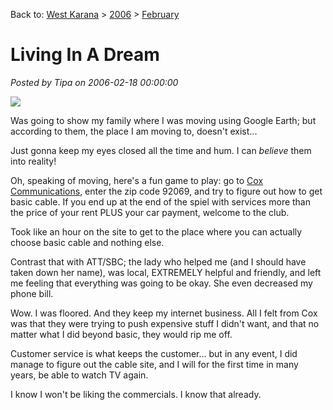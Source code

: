 Back to: [West Karana](/posts/westkarana.md) > [2006](/posts/2006/westkarana.md) > [February](./westkarana.md)
# Living In A Dream

*Posted by Tipa on 2006-02-18 00:00:00*

![](../../../images/smilax.jpg)

Was going to show my family where I was moving using Google Earth; but according to them, the place I am moving to, doesn't exist...

Just gonna keep my eyes closed all the time and hum. I can *believe* them into reality!

Oh, speaking of moving, here's a fun game to play: go to [Cox Communications](http://cox.com), enter the zip code 92069, and try to figure out how to get basic cable. If you end up at the end of the spiel with services more than the price of your rent PLUS your car payment, welcome to the club.

Took like an hour on the site to get to the place where you can actually choose basic cable and nothing else.

Contrast that with ATT/SBC; the lady who helped me (and I should have taken down her name), was local, EXTREMELY helpful and friendly, and left me feeling that everything was going to be okay. She even decreased my phone bill.

Wow. I was floored. And they keep my internet business. All I felt from Cox was that they were trying to push expensive stuff I didn't want, and that no matter what I did beyond basic, they would rip me off.

Customer service is what keeps the customer... but in any event, I did manage to figure out the cable site, and I will for the first time in many years, be able to watch TV again.

I know I won't be liking the commercials. I know that already.
